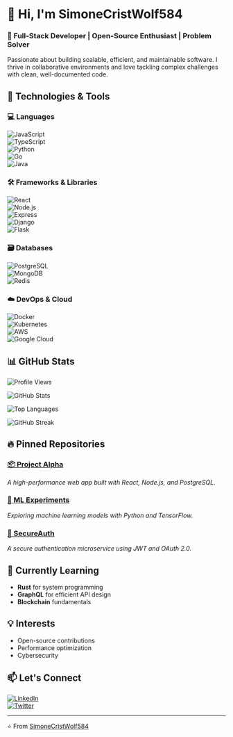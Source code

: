 # 👋 Hi, I'm SimoneCristWolf584  

### 🚀 Full-Stack Developer | Open-Source Enthusiast | Problem Solver  

Passionate about building scalable, efficient, and maintainable software. I thrive in collaborative environments and love tackling complex challenges with clean, well-documented code.  

## 🔧 Technologies & Tools  

### 💻 Languages  
![JavaScript](https://img.shields.io/badge/-JavaScript-F7DF1E?style=flat&logo=javascript&logoColor=black)  
![TypeScript](https://img.shields.io/badge/-TypeScript-3178C6?style=flat&logo=typescript&logoColor=white)  
![Python](https://img.shields.io/badge/-Python-3776AB?style=flat&logo=python&logoColor=white)  
![Go](https://img.shields.io/badge/-Go-00ADD8?style=flat&logo=go&logoColor=white)  
![Java](https://img.shields.io/badge/-Java-007396?style=flat&logo=java&logoColor=white)  

### 🛠️ Frameworks & Libraries  
![React](https://img.shields.io/badge/-React-61DAFB?style=flat&logo=react&logoColor=black)  
![Node.js](https://img.shields.io/badge/-Node.js-339933?style=flat&logo=node.js&logoColor=white)  
![Express](https://img.shields.io/badge/-Express-000000?style=flat&logo=express&logoColor=white)  
![Django](https://img.shields.io/badge/-Django-092E20?style=flat&logo=django&logoColor=white)  
![Flask](https://img.shields.io/badge/-Flask-000000?style=flat&logo=flask&logoColor=white)  

### 🗃️ Databases  
![PostgreSQL](https://img.shields.io/badge/-PostgreSQL-4169E1?style=flat&logo=postgresql&logoColor=white)  
![MongoDB](https://img.shields.io/badge/-MongoDB-47A248?style=flat&logo=mongodb&logoColor=white)  
![Redis](https://img.shields.io/badge/-Redis-DC382D?style=flat&logo=redis&logoColor=white)  

### ☁️ DevOps & Cloud  
![Docker](https://img.shields.io/badge/-Docker-2496ED?style=flat&logo=docker&logoColor=white)  
![Kubernetes](https://img.shields.io/badge/-Kubernetes-326CE5?style=flat&logo=kubernetes&logoColor=white)  
![AWS](https://img.shields.io/badge/-AWS-232F3E?style=flat&logo=amazon-aws&logoColor=white)  
![Google Cloud](https://img.shields.io/badge/-Google_Cloud-4285F4?style=flat&logo=google-cloud&logoColor=white)  

## 📊 GitHub Stats  

![Profile Views](https://komarev.com/ghpvc/?username=simonecristwolf584&color=blue&style=flat)  

![GitHub Stats](https://github-readme-stats.vercel.app/api?username=simonecristwolf584&show_icons=true&theme=radical&hide_border=true)  

![Top Languages](https://github-readme-stats.vercel.app/api/top-langs/?username=simonecristwolf584&layout=compact&theme=radical&hide_border=true)  

![GitHub Streak](https://github-readme-streak-stats.herokuapp.com/?user=simonecristwolf584&theme=radical&hide_border=true)  

## 🔥 Pinned Repositories  

### [📦 Project Alpha](https://github.com/simonecristwolf584/project-alpha)  
_A high-performance web app built with React, Node.js, and PostgreSQL._  

### [🧠 ML Experiments](https://github.com/simonecristwolf584/ml-experiments)  
_Exploring machine learning models with Python and TensorFlow._  

### [🔐 SecureAuth](https://github.com/simonecristwolf584/secure-auth)  
_A secure authentication microservice using JWT and OAuth 2.0._  

## 🌱 Currently Learning  
- **Rust** for system programming  
- **GraphQL** for efficient API design  
- **Blockchain** fundamentals  

## 💡 Interests  
- Open-source contributions  
- Performance optimization  
- Cybersecurity  

## 📫 Let's Connect  
[![LinkedIn](https://img.shields.io/badge/-LinkedIn-0A66C2?style=flat&logo=linkedin&logoColor=white)](https://linkedin.com/in/simonecristwolf584)  
[![Twitter](https://img.shields.io/badge/-Twitter-1DA1F2?style=flat&logo=twitter&logoColor=white)](https://twitter.com/simonecristwolf584)  

---  
⭐️ From [SimoneCristWolf584](https://github.com/simonecristwolf584)
